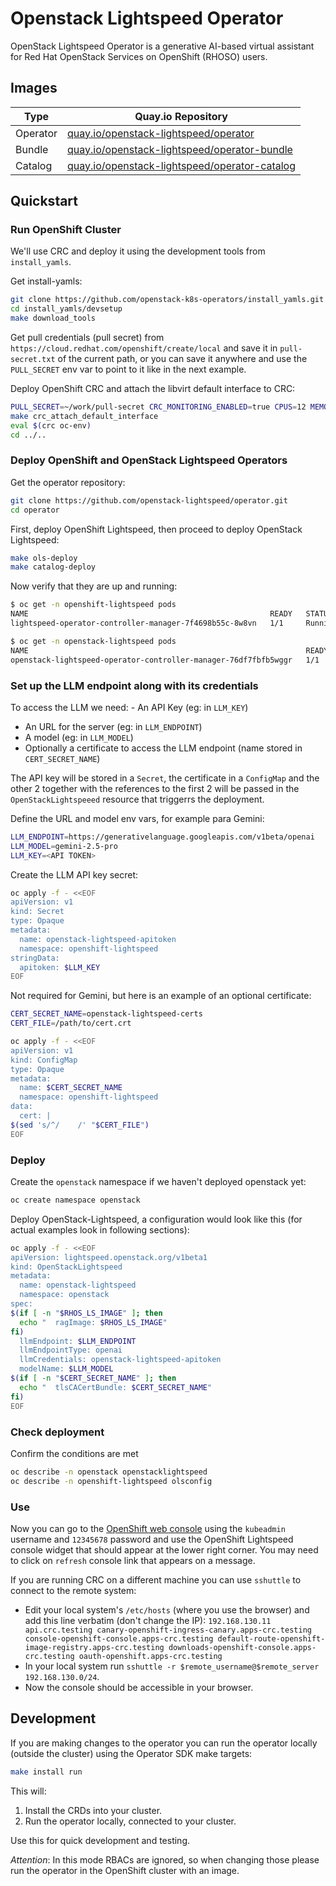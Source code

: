# Openstack Lightspeed Operator

OpenStack Lightspeed Operator is a generative AI-based virtual assistant for
Red Hat OpenStack Services on OpenShift (RHOSO) users.

## Images

| Type | Quay.io Repository |
|------|--------------------|
| Operator | [quay.io/openstack-lightspeed/operator](https://quay.io/repository/openstack-lightspeed/operator?tab=tags) |
| Bundle | [quay.io/openstack-lightspeed/operator-bundle](https://quay.io/repository/openstack-lightspeed/operator-bundle?tab=tags) |
| Catalog | [quay.io/openstack-lightspeed/operator-catalog](https://quay.io/repository/openstack-lightspeed/operator-catalog?tab=tags) |

## Quickstart

### Run OpenShift Cluster

We'll use CRC and deploy it using the development tools from `install_yamls`.

Get install-yamls:
```bash
git clone https://github.com/openstack-k8s-operators/install_yamls.git
cd install_yamls/devsetup
make download_tools
```

Get pull credentials (pull secret) from `https://cloud.redhat.com/openshift/create/local`
and save it in `pull-secret.txt` of the current path, or you can save it anywhere
and use the `PULL_SECRET` env var to point to it like in the next example.

Deploy OpenShift CRC and attach the libvirt default interface to CRC:

```bash
PULL_SECRET=~/work/pull-secret CRC_MONITORING_ENABLED=true CPUS=12 MEMORY=25600 DISK=100 make crc
make crc_attach_default_interface
eval $(crc oc-env)
cd ../..
```

### Deploy OpenShift and OpenStack Lightspeed Operators

Get the operator repository:

```bash
git clone https://github.com/openstack-lightspeed/operator.git
cd operator
```

First, deploy OpenShift Lightspeed, then proceed to deploy OpenStack Lightspeed:

```bash
make ols-deploy
make catalog-deploy
```

Now verify that they are up and running:

```bash
$ oc get -n openshift-lightspeed pods
NAME                                                      READY   STATUS    RESTARTS   AGE
lightspeed-operator-controller-manager-7f4698b55c-8w8vn   1/1     Running   0          81s

$ oc get -n openstack-lightspeed pods
NAME                                                              READY   STATUS    RESTARTS   AGE
openstack-lightspeed-operator-controller-manager-76df7fbfb5wggr   1/1     Running   0          72s
```

### Set up the LLM endpoint along with its credentials

To access the LLM we need:
- An API Key (eg: in `LLM_KEY`)
- An URL for the server (eg: in `LLM_ENDPOINT`)
- A model (eg: in `LLM_MODEL`)
- Optionally a certificate to access the LLM endpoint (name stored in
  `CERT_SECRET_NAME`)

The API key will be stored in a `Secret`, the certificate in a `ConfigMap` and
the other 2 together with the references to the first 2 will be passed in the
`OpenStackLightspeeed` resource that triggerrs the deployment.

Define the URL and model env vars, for example para Gemini:

```bash
LLM_ENDPOINT=https://generativelanguage.googleapis.com/v1beta/openai
LLM_MODEL=gemini-2.5-pro
LLM_KEY=<API TOKEN>
```

Create the LLM API key secret:

```bash
oc apply -f - <<EOF
apiVersion: v1
kind: Secret
type: Opaque
metadata:
  name: openstack-lightspeed-apitoken
  namespace: openshift-lightspeed
stringData:
  apitoken: $LLM_KEY
EOF
```

Not required for Gemini, but here is an example of an optional certificate:

```bash
CERT_SECRET_NAME=openstack-lightspeed-certs
CERT_FILE=/path/to/cert.crt
```
```bash
oc apply -f - <<EOF
apiVersion: v1
kind: ConfigMap
type: Opaque
metadata:
  name: $CERT_SECRET_NAME
  namespace: openshift-lightspeed
data:
  cert: |
$(sed 's/^/    /' "$CERT_FILE")
EOF
```

### Deploy

Create the `openstack` namespace if we haven't deployed openstack yet:

```bash
oc create namespace openstack
```

Deploy OpenStack-Lightspeed, a configuration would look like this (for actual
examples look in following sections):

```bash
oc apply -f - <<EOF
apiVersion: lightspeed.openstack.org/v1beta1
kind: OpenStackLightspeed
metadata:
  name: openstack-lightspeed
  namespace: openstack
spec:
$(if [ -n "$RHOS_LS_IMAGE" ]; then
  echo "  ragImage: $RHOS_LS_IMAGE"
fi)
  llmEndpoint: $LLM_ENDPOINT
  llmEndpointType: openai
  llmCredentials: openstack-lightspeed-apitoken
  modelName: $LLM_MODEL
$(if [ -n "$CERT_SECRET_NAME" ]; then
  echo "  tlsCACertBundle: $CERT_SECRET_NAME"
fi)
EOF
```

### Check deployment

Confirm the conditions are met

```bash
oc describe -n openstack openstacklightspeed
oc describe -n openshift-lightspeed olsconfig
```

### Use
Now you can go to the [OpenShift web console](https://console-openshift-console.apps-crc.testing) using the `kubeadmin` username and `12345678` password and use the OpenShift Lightspeed console widget that should appear at the lower right corner.
You may need to click on `refresh` console link that appears on a message.

If you are running CRC on a different machine you can use `sshuttle` to connect to the remote system:
- Edit your local system's `/etc/hosts` (where you use the browser) and add this line verbatim (don't change the IP): `192.168.130.11 api.crc.testing canary-openshift-ingress-canary.apps-crc.testing console-openshift-console.apps-crc.testing default-route-openshift-image-registry.apps-crc.testing downloads-openshift-console.apps-crc.testing oauth-openshift.apps-crc.testing`
- In your local system run `sshuttle -r $remote_username@$remote_server 192.168.130.0/24`.
- Now the console should be accessible in your browser.

## Development

If you are making changes to the operator you can run the operator locally
(outside the cluster) using the Operator SDK make targets:

```bash
make install run
```

This will:

1. Install the CRDs into your cluster.
2. Run the operator locally, connected to your cluster.

Use this for quick development and testing.

*Attention*: In this mode RBACs are ignored, so when changing those please run
the operator in the OpenShift cluster with an image.
